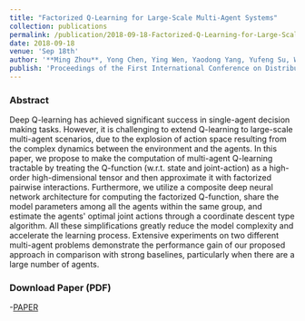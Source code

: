 ```yaml
---
title: "Factorized Q-Learning for Large-Scale Multi-Agent Systems"
collection: publications
permalink: /publication/2018-09-18-Factorized-Q-Learning-for-Large-Scale-Multi-Agent-Systems
date: 2018-09-18
venue: 'Sep 18th'
author: '**Ming Zhou**, Yong Chen, Ying Wen, Yaodong Yang, Yufeng Su, Weinan Zhang, Dell Zhang, Jun Wang'
publish: 'Proceedings of the First International Conference on Distributed Artificial Intelligence'
---
```


### Abstract

Deep Q-learning has achieved significant success in single-agent decision making tasks. However, it is challenging to extend Q-learning to large-scale multi-agent scenarios, due to the explosion of action space resulting from the complex dynamics between the environment and the agents. In this paper, we propose to make the computation of multi-agent Q-learning tractable by treating the Q-function (w.r.t. state and joint-action) as a high-order high-dimensional tensor and then approximate it with factorized pairwise interactions. Furthermore, we utilize a composite deep neural network architecture for computing the factorized Q-function, share the model parameters among all the agents within the same group, and estimate the agents' optimal joint actions through a coordinate descent type algorithm. All these simplifications greatly reduce the model complexity and accelerate the learning process. Extensive experiments on two different multi-agent problems demonstrate the performance gain of our proposed approach in comparison with strong baselines, particularly when there are a large number of agents.

### Download Paper (PDF)

-[PAPER](https://dl.acm.org/doi/abs/10.1145/3356464.3357707)
